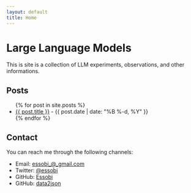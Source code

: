 ```yaml
---
layout: default
title: Home
---
```


# Large Language Models

This is site is a collection of LLM experiments, observations, and other informations.

## Posts

<ul>
  {% for post in site.posts %}
    <li>
      <a href="{{ post.url }}">{{ post.title }}</a>
      - {{ post.date | date: "%B %-d, %Y" }}
    </li>
  {% endfor %}
</ul>

## Contact

You can reach me through the following channels:

- Email: [essobi_@_gmail.com](mailto:essobi_@_gmail.com)
- Twitter: [@essobi](https://x.com/essobi)
- GitHub: [Essobi](https://github.com/essobi)
- GitHub: [data2json](https://github.com/data2json)
